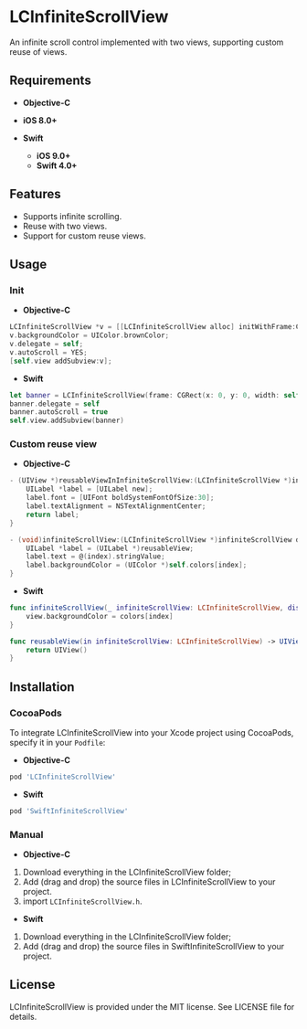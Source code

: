 # LCInfiniteScrollView
An infinite scroll control implemented with two views, supporting custom reuse of views.

## Requirements

-  **Objective-C**
  - **iOS 8.0+**

- **Swift**
  - **iOS 9.0+**
  - **Swift 4.0+**

## Features

- Supports infinite scrolling.
- Reuse with two views.
- Support for custom reuse views.

## Usage

### Init

- **Objective-C**

```objective-c
LCInfiniteScrollView *v = [[LCInfiniteScrollView alloc] initWithFrame:CGRectMake(0, 0, self.view.frame.size.width, 300)];
v.backgroundColor = UIColor.brownColor;
v.delegate = self;
v.autoScroll = YES;
[self.view addSubview:v];
```

- **Swift**

```swift
let banner = LCInfiniteScrollView(frame: CGRect(x: 0, y: 0, width: self.view.frame.size.width, height: 200))
banner.delegate = self
banner.autoScroll = true
self.view.addSubview(banner)
```

### Custom reuse view

- **Objective-C**

```objective-c
- (UIView *)reusableViewInInfiniteScrollView:(LCInfiniteScrollView *)infiniteScrollView {
    UILabel *label = [UILabel new];
    label.font = [UIFont boldSystemFontOfSize:30];
    label.textAlignment = NSTextAlignmentCenter;
    return label;
}

- (void)infiniteScrollView:(LCInfiniteScrollView *)infiniteScrollView displayReusableView:(UIView *)reusableView atIndex:(NSInteger)index {
    UILabel *label = (UILabel *)reusableView;
    label.text = @(index).stringValue;
    label.backgroundColor = (UIColor *)self.colors[index];
}
```

- **Swift**

```swift
func infiniteScrollView(_ infiniteScrollView: LCInfiniteScrollView, displayReusableView view: UIView, forIndex index: Int) {
    view.backgroundColor = colors[index]
}

func reusableView(in infiniteScrollView: LCInfiniteScrollView) -> UIView {
    return UIView()
}
```

## Installation

### CocoaPods

To integrate LCInfiniteScrollView into your Xcode project using CocoaPods, specify it in your `Podfile`:

- **Objective-C**

```ruby
pod 'LCInfiniteScrollView'
```

- **Swift**

```ruby
pod 'SwiftInfiniteScrollView'
```

### Manual

- **Objective-C**

1. Download everything in the LCInfiniteScrollView folder;
2. Add (drag and drop) the source files in LCInfiniteScrollView to your project.
3. import `LCInfiniteScrollView.h`.

- **Swift**

1. Download everything in the LCInfiniteScrollView folder;
2. Add (drag and drop) the source files in SwiftInfiniteScrollView to your project.

## License

LCInfiniteScrollView is provided under the MIT license. See LICENSE file for details.